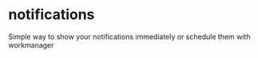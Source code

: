 # notifications

Simple way to show your notifications immediately or schedule them with workmanager
